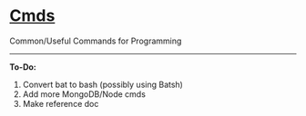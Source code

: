 [Cmds](https://github.com/Sondro/Cmds) 
==================================================

Common/Useful Commands for Programming 

--------------------------------------------------

**To-Do:**
1. Convert bat to bash (possibly using Batsh)
2. Add more MongoDB/Node cmds
3. Make reference doc
